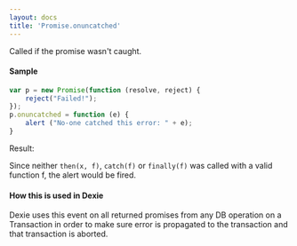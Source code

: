 ```yaml
---
layout: docs
title: 'Promise.onuncatched'
---
```


Called if the promise wasn't caught.

#### Sample

```javascript
var p = new Promise(function (resolve, reject) {
    reject("Failed!");
});
p.onuncatched = function (e) {
    alert ("No-one catched this error: " + e);
}
```

Result:

Since neither `then(x, f)`, `catch(f)` or `finally(f)` was called with a valid function f, the alert would be fired.

#### How this is used in Dexie

Dexie uses this event on all returned promises from any DB operation on a Transaction in order to make sure error is propagated to the transaction and that transaction is aborted.
